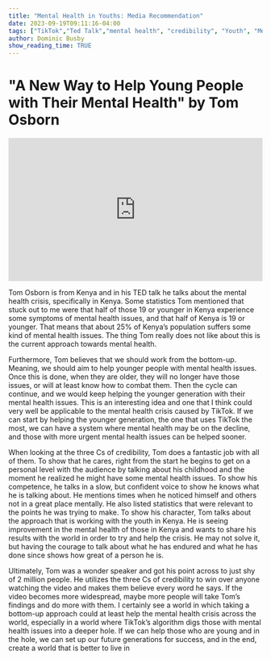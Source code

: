 ```yaml
---
title: "Mental Health in Youths: Media Recommendation"
date: 2023-09-19T09:11:16-04:00
tags: ["TikTok","Ted Talk","mental health", "credibility", "Youth", "Media Recommendation"]
author: Dominic Busby
show_reading_time: TRUE
---
```


# "A New Way to Help Young People with Their Mental Health" by Tom Osborn
<div style="max-width:854px"><div style="position:relative;height:0;padding-bottom:56.25%"><iframe src="https://embed.ted.com/talks/lang/en/tom_osborn_a_new_way_to_help_young_people_with_their_mental_health" width="854" height="480" style="position:absolute;left:0;top:0;width:100%;height:100%" frameborder="0" scrolling="no" allowfullscreen></iframe></div></div>

Tom Osborn is from Kenya and in his TED talk he talks about the mental health crisis, specifically in Kenya. Some statistics Tom mentioned that stuck out to me were that half of those 19 or younger in Kenya experience some symptoms of mental health issues, and that half of Kenya is 19 or younger. That means that about 25% of Kenya’s population suffers some kind of mental health issues. The thing Tom really does not like about this is the current approach towards mental health.   

Furthermore, Tom believes that we should work from the bottom-up. Meaning, we should aim to help younger people with mental health issues. Once this is done, when they are older, they will no longer have those issues, or will at least know how to combat them. Then the cycle can continue, and we would keep helping the younger generation with their mental health issues. This is an interesting idea and one that I think could very well be applicable to the mental health crisis caused by TikTok. If we can start by helping the younger generation, the one that uses TikTok the most, we can have a system where mental health may be on the decline, and those with more urgent mental health issues can be helped sooner.  

When looking at the three Cs of credibility, Tom does a fantastic job with all of them. To show that he cares, right from the start he begins to get on a personal level with the audience by talking about his childhood and the moment he realized he might have some mental health issues. To show his competence, he talks in a slow, but confident voice to show he knows what he is talking about. He mentions times when he noticed himself and others not in a great place mentally. He also listed statistics that were relevant to the points he was trying to make. To show his character, Tom talks about the approach that is working with the youth in Kenya. He is seeing improvement in the mental health of those in Kenya and wants to share his results with the world in order to try and help the crisis. He may not solve it, but having the courage to talk about what he has endured and what he has done since shows how great of a person he is.  

Ultimately, Tom was a wonder speaker and got his point across to just shy of 2 million people. He utilizes the three Cs of credibility to win over anyone watching the video and makes them believe every word he says.  If the video becomes more widespread, maybe more people will take Tom’s findings and do more with them. I certainly see a world in which taking a bottom-up approach could at least help the mental health crisis across the world, especially in a world where TikTok’s algorithm digs those with mental health issues into a deeper hole. If we can help those who are young and in the hole, we can set up our future generations for success, and in the end, create a world that is better to live in
